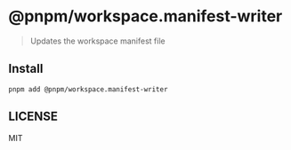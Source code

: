# @pnpm/workspace.manifest-writer

> Updates the workspace manifest file

## Install

```
pnpm add @pnpm/workspace.manifest-writer
```

## LICENSE

MIT

